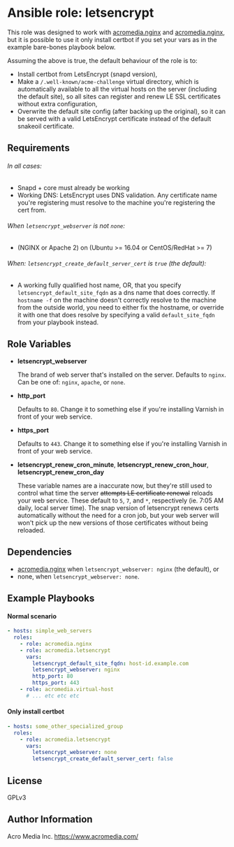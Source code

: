 # Ansible role: letsencrypt

This role was designed to work with [acromedia.nginx](https://github.com/AcroMedia/ansible-role-nginx) and [acromedia.nginx](https://github.com/AcroMedia/ansible-role-virtual-host), but it is possible to use it only install certbot if you set your vars as in the example bare-bones playbook below.

Assuming the above is true, the default behaviour of the role is to:
- Install certbot from LetsEncrypt (snapd version),
- Make a `/.well-known/acme-challenge` virtual directory, which is automatically available to all the virtual hosts on the server (including the default site), so all sites can register and renew LE SSL certificates without extra configuration,
- Overwrite the default site config (after backing up the original), so it can be served with a valid LetsEncrypt certificate instead of the default snakeoil certificate.

## Requirements

###### In all cases:
- Snapd + core must already be working
- Working DNS: LetsEncrypt uses DNS validation. Any certificate name you're registering must resolve to the machine you're registering the cert from.

###### When `letsencrypt_webserver` is not `none`:
- (NGINX or Apache 2) on (Ubuntu >= 16.04 or CentOS/RedHat >= 7)

###### When: `letsencrypt_create_default_server_cert` is `true` (the default):
- A working fully qualified host name, OR, that you specify `letsencrypt_default_site_fqdn` as a dns name that does correctly. If `hostname -f` on the machine doesn't correctly resolve to the machine from the outside world, you need to either fix the hostname, or override it with one that does resolve by specifying a valid `default_site_fqdn` from your playbook instead.

## Role Variables

- **letsencrypt_webserver**

  The brand of web server that's installed on the server. Defaults to `nginx`. Can be one of: `nginx`, `apache`, or `none`.

- **http_port**

  Defaults to `80`. Change it to something else if you're installing Varnish in front of your web service.

- **https_port**

  Defaults to `443`. Change it to something else if you're installing Varnish in front of your web service.

- **letsencrypt_renew_cron_minute**, **letsencrypt_renew_cron_hour**, **letsencrypt_renew_cron_day**

    These variable names are a inaccurate now, but they're still used to control what time the server ~~attempts LE certificate renewal~~ reloads your web service. These default to `5`, `7`, and `*`, respectively (ie. 7:05 AM daily, local server time). The snap version of letsencrypt renews certs automatically without the need for a cron job, but your web server will won't pick up the new versions of those certificates without being reloaded.


## Dependencies

* [acromedia.nginx](https://github.com/AcroMedia/ansible-role-nginx) when `letsencrypt_webserver: nginx` (the default), or
* none, when `letsencrypt_webserver: none`.

## Example Playbooks

#### Normal scenario
```yaml
- hosts: simple_web_servers
  roles:
    - role: acromedia.nginx
    - role: acromedia.letsencrypt
      vars:
        letsencrypt_default_site_fqdn: host-id.example.com
        letsencrypt_webserver: nginx
        http_port: 80
        https_port: 443
    - role: acromedia.virtual-host
      # ... etc etc etc

```

#### **Only** install certbot

```yaml
- hosts: some_other_specialized_group
  roles:
    - role: acromedia.letsencrypt
      vars:
        letsencrypt_webserver: none
        letsencrypt_create_default_server_cert: false
```



## License

GPLv3

## Author Information

Acro Media Inc.
https://www.acromedia.com/
